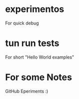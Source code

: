 # experimentos
For quick debug

# tun run tests
For short "Hello World examples"

# For some Notes
GitHub Eperiments :)

